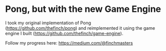 # Pong, but with the new Game Engine
I took my original implementation of Pong (https://github.com/thefinch/pong) and reimplemented it using the game engine I built (https://github.com/thefinch/game-engine).

Follow my progress here: https://medium.com/@finchmasters